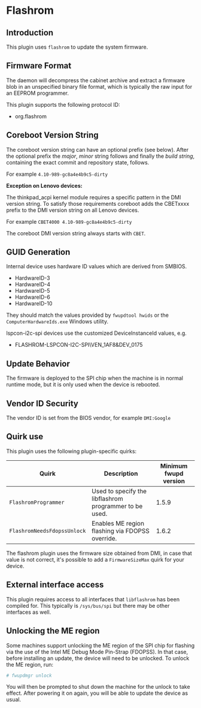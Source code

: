 Flashrom
========

Introduction
------------

This plugin uses `flashrom` to update the system firmware.

Firmware Format
---------------

The daemon will decompress the cabinet archive and extract a firmware blob in
an unspecified binary file format, which is typically the raw input for an
EEPROM programmer.

This plugin supports the following protocol ID:

 * org.flashrom

Coreboot Version String
-----------------------

The coreboot version string can have an optional prefix (see below).
After the optional prefix the *major*, *minor* string follows and finally
the *build string*, containing the exact commit and repository state, follows.

For example `4.10-989-gc8a4e4b9c5-dirty`

**Exception on Lenovo devices:**

The thinkpad_acpi kernel module requires a specific pattern in the DMI version
string. To satisfy those requirements coreboot adds the CBETxxxx prefix to the
DMI version string on all Lenovo devices.

For example `CBET4000 4.10-989-gc8a4e4b9c5-dirty`

The coreboot DMI version string always starts with `CBET`.

GUID Generation
---------------

Internal device uses hardware ID values which are derived from SMBIOS.

 * HardwareID-3
 * HardwareID-4
 * HardwareID-5
 * HardwareID-6
 * HardwareID-10

They should match the values provided by `fwupdtool hwids` or the
`ComputerHardwareIds.exe` Windows utility.

lspcon-i2c-spi devices use the customized DeviceInstanceId values, e.g.

 * FLASHROM-LSPCON-I2C-SPI\VEN_1AF8&DEV_0175

Update Behavior
---------------

The firmware is deployed to the SPI chip when the machine is in normal runtime
mode, but it is only used when the device is rebooted.

Vendor ID Security
------------------

The vendor ID is set from the BIOS vendor, for example `DMI:Google`

Quirk use
---------
This plugin uses the following plugin-specific quirks:

| Quirk                         | Description                                             | Minimum fwupd version |
|-------------------------------|---------------------------------------------------------|-----------------------|
|`FlashromProgrammer`           | Used to specify the libflashrom programmer to be used.  | 1.5.9                 |
|`FlashromNeedsFdopssUnlock`    | Enables ME region flashing via FDOPSS override.         | 1.6.2                 |

The flashrom plugin uses the firmware size obtained from DMI, in case that value
is not correct, it's possible to add a `FirmwareSizeMax` quirk for your device.

External interface access
---
This plugin requires access to all interfaces that `libflashrom` has been compiled for.
This typically is `/sys/bus/spi` but there may be other interfaces as well.


Unlocking the ME region
-----------------------

Some machines support unlocking the ME region of the SPI chip for flashing via
the use of the Intel ME Debug Mode Pin-Strap (FDOPSS). In that case, before
installing an update, the device will need to be unlocked.
To unlock the ME region, run:

```bash
# fwupdmgr unlock
```

You will then be prompted to shut down the machine for the unlock to take effect.
After powering it on again, you will be able to update the device as usual.
